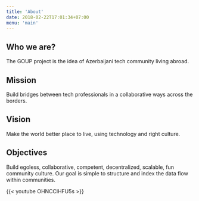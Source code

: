 ```yaml
---
title: 'About'
date: 2018-02-22T17:01:34+07:00
menu: 'main'
---
```


## Who we are?
The GOUP project is the idea of Azerbaijani tech community living abroad.

## Mission
Build bridges between tech professionals in a collaborative ways across the borders.

## Vision
Make the world better place to live, using technology and right culture.

## Objectives
Build egoless, collaborative, competent,  decentralized, scalable, fun community culture.
Our goal is simple to structure and index the data flow within communities. 



{{< youtube OHNCClHFU5s >}}

<!-- 1. Coming soon.

Coming soon.

## Coming soon

Coming soon.

- Coming

Coming soon [comingsoon](#fati) _comingsoon_. -->

